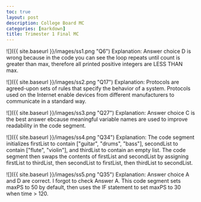 ```yaml
---
toc: true
layout: post
description: College Board MC
categories: [markdown]
title: Trimester 1 Final MC 
---
```


![]({{ site.baseurl }}/images/ss1.png "Q6")
Explanation: Answer choice D is wrong because in the code you can see the loop repeats until count is greater than max, therefore all printed positive integers are LESS THAN max. 

![]({{ site.baseurl }}/images/ss2.png "Q17")
Explanation: Protocols are agreed-upon sets of rules that specify the behavior of a system. Protocols used on the Internet enable devices from different manufacturers to communicate in a standard way.

![]({{ site.baseurl }}/images/ss3.png "Q27")
Explanation: Answer choice C is the best answer ebcause meaningful variable names are used to improve readability in the code segment. 

![]({{ site.baseurl }}/images/ss4.png "Q34")
Explanation: The code segment initializes firstList to contain ["guitar", "drums", "bass"], secondList to contain ["flute", "violin"], and thirdList to contain an empty list. The code segment then swaps the contents of firstList and secondList by assigning firstList to thirdList, then secondList to firstList, then thirdList to secondList.

![]({{ site.baseurl }}/images/ss5.png "Q35")
Explanation: Answer choice A and D are correct. I forgot to check Answer A. This code segment sets maxPS to 50 by default, then uses the IF statement to set maxPS to 30 when time > 120.

